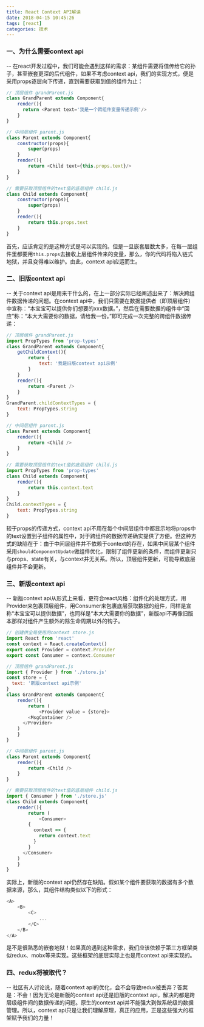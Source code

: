 ```yaml
---
title: React Context API解读
date: 2018-04-15 10:45:26
tags: [react]
categories: 技术
---
```


### 一、为什么需要context api
--
在react开发过程中，我们可能会遇到这样的需求：某组件需要将值传给它的孙子，甚至嵌套更深的后代组件，如果不考虑context api，我们的实现方式，便是采用props逐层向下传递，直到需要获取到值的组件为止：

```javascript
// 顶层组件 grandParent.js
class GrandParent extends Component{
	render(){
	  return <Parent text='我是一个跨组件变量传递示例'/>
	}
}

// 中间层组件 parent.js
class Parent extends Component{
	constructor(props){
		super(props)
	}
	render(){
		return <Child text={this.props.text}/>
	}
}

// 需要获取顶层组件的text值的底层组件 child.js
class Child extends Component{
	constructor(props){
		super(props)
	}
	render(){
		return this.props.text
	}
}
```

首先，应该肯定的是这种方式是可以实现的。但是一旦嵌套层数太多，在每一层组件里都要用`this.props`去接收上层组件传来的变量，那么，你的代码将陷入链式地狱，并且变得难以维护。由此，context api应运而生。

### 二、旧版context api
--
关于context api是用来干什么的，在上一部分实际已经阐述出来了：解决跨组件数据传递的问题。在context api中，我们只需要在数据提供者（即顶层组件）中宣称：“本宝宝可以提供你们想要的xxx数据。”，然后在需要数据的组件中“回应”称：“本大大需要你的数据，请给我一份。”即可完成一次完整的跨组件数据传递：

```javascript
// 顶层组件 grandParent.js
import PropTypes from 'prop-types'
class GrandParent extends Component{
	getChildContext(){
		return {
			text: '我是旧版context api示例'
		}
	}
	render(){
		return <Parent />
	}
}
GrandParent.childContextTypes = {
	text: PropTypes.string
}

// 中间层组件 parent.js
class Parent extends Component{
	render(){
		return <Child />
	}
}

// 需要获取顶层组件的text值的底层组件 child.js
import PropTypes from 'prop-types'
class Child extends Component{
	render(){
		return this.context.text
	}
}
Child.contextTypes = {
	text: PropTypes.string
}

```
较于props的传递方式，context api不用在每个中间层组件中都显示地将props中的text设置到子组件的属性中，对于跨组件的数据传递确实提供了方便。但这种方式的缺陷在于：由于中间层组件并不依赖于context的存在，如果中间层某个组件采用`shouldComponentUpdate`做组件优化，限制了组件更新的条件，而组件更新只与props、state有关，与context并无关系。所以，顶层组件更新，可能导致底层组件并不会更新。

### 三、新版context api
--
新版context api从形式上来看，更符合react风格：组件化的处理方式，用Provider来包裹顶层组件，用Consumer来包裹底层获取数据的组件，同样是宣称“本宝宝可以提供数据”，也同样是“本大大需要你的数据”，新版api不再像旧版本那样对组件产生额外的除生命周期以外的钩子。

```javascript
// 创建供全局使用的context store.js
import React from 'react'
const context = React.createContext()
export const Provider = context.Provider
export const Consumer = context.Consumer

// 顶层组件 grandParent.js
import { Provider } from './store.js'
const store = {
  text: '新版context api示例'
}
class GrandParent extends Component{
	render(){
		return (
			<Provider value = {store}>
        <MsgContainer />
      </Provider>
    )
	}
}

// 中间层组件 parent.js
class Parent extends Component{
	render(){
		return <Child />
	}
}

// 需要获取顶层组件的text值的底层组件 child.js
import { Consumer } from './store.js'
class Child extends Component{
	render(){
		return (
			<Consumer>
        {
          context => {
            return context.text
          }
        }
      </Consumer>
    )
	}
}

```
实际上，新版的context api仍然存在缺陷。假如某个组件要获取的数据有多个数据来源，那么，其组件结构类似以下的形式：
```javascript
<A>
	<B>
		<C>
			...
		</C>
	</B>
</A>
```
是不是很熟悉的嵌套地狱！如果真的遇到这种需求，我们应该依赖于第三方框架类似redux、mobx等来实现。这些框架的底层实际上也是用context api来实现的。

### 四、redux将被取代？
--
社区有人讨论说，随着context api的优化，会不会导致redux被丢弃？答案是：不会！因为无论是新版的context api还是旧版的context api，解决的都是跨层级组件间的数据传递的问题。原生的context api并不能强大到做系统级的数据管理。所以，context api只是让我们理解原理，真正的应用，正是这些强大的框架赋予我们的力量！